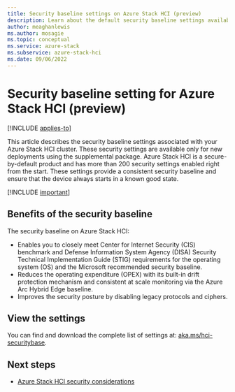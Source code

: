 ```yaml
---
title: Security baseline settings on Azure Stack HCI (preview)
description: Learn about the default security baseline settings available for new deployments of Azure Stack HCI (preview).
author: meaghanlewis
ms.author: mosagie
ms.topic: conceptual
ms.service: azure-stack
ms.subservice: azure-stack-hci
ms.date: 09/06/2022
---
```


# Security baseline setting for Azure Stack HCI (preview)

[!INCLUDE [applies-to](../../includes/hci-applies-to-22h2-and-later.md)]

This article describes the security baseline settings associated with your Azure Stack HCI cluster. These security settings are available only for new deployments using the supplemental package. Azure Stack HCI is a secure-by-default product and has more than 200 security settings enabled right from the start. These settings provide a consistent security baseline and ensure that the device always starts in a known good state.

[!INCLUDE [important](../../includes/hci-preview.md)]

## Benefits of the security baseline

The security baseline on Azure Stack HCI:

- Enables you to closely meet Center for Internet Security (CIS) benchmark and Defense Information System Agency (DISA) Security Technical Implementation Guide (STIG) requirements for the operating system (OS) and the Microsoft recommended security baseline.
- Reduces the operating expenditure (OPEX) with its built-in drift protection mechanism and consistent at scale monitoring via the Azure Arc Hybrid Edge baseline.
- Improves the security posture by disabling legacy protocols and ciphers.

## View the settings

You can find and download the complete list of settings at: [aka.ms/hci-securitybase](https://aka.ms/hci-securitybase).

## Next steps

- [Azure Stack HCI security considerations](./security.md)

